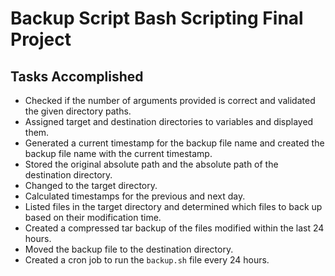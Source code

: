 # Backup Script Bash Scripting Final Project

## Tasks Accomplished

- Checked if the number of arguments provided is correct and validated the given directory paths.
- Assigned target and destination directories to variables and displayed them.
- Generated a current timestamp for the backup file name and created the backup file name with the current timestamp.
- Stored the original absolute path and the absolute path of the destination directory.
- Changed to the target directory.
- Calculated timestamps for the previous and next day.
- Listed files in the target directory and determined which files to back up based on their modification time.
- Created a compressed tar backup of the files modified within the last 24 hours.
- Moved the backup file to the destination directory.
- Created a cron job to run the `backup.sh` file every 24 hours.